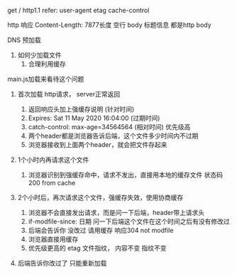 get / http1.1
refer: 
user-agent
etag
cache-control


http 响应
Content-Length: 7877长度
空行
body <html>
  标题信息 都是http body
</html>

DNS 预加载

1. 如何少加载文件
    1. 合理利用缓存

main.js加载来看待这个问题
1. 首次加载  http请求， server正常返回
    1. 返回响应头加上强缓存说明 (针对时间)
    2. Expires: Sat 11 May 2020 16:04:00 (过期时间)
    3. catch-control: max-age=34564564  (相对时间) 优先级高
    4. 两个header都是浏览器告诉后端，这个文件多少时间内不过期
    5. 浏览器接收到上面两个header，就会把文件存起来

2. 1个小时内再请求这个文件
    1. 浏览器识别到强缓存命中，请求不发出，直接用本地的缓存文件 状态码200 from cache

3. 2个小时后，再次请求这个文件，强缓存失效，使用协商缓存
    1. 浏览器不会直接发出请求，而是问一下后端，header带上请求头
      1. if-modfile-since: 日期  问一下后端这个文件在这个时间之后有没有修改过
      2. 后端会告诉你  没改过 请用缓存  响应304 not modfile
      3. 浏览器直接用缓存
      4. 优先级更高的 etag  文件指纹， 内容不变 指纹不变
      
4. 后端告诉你改过了  只能重新加载